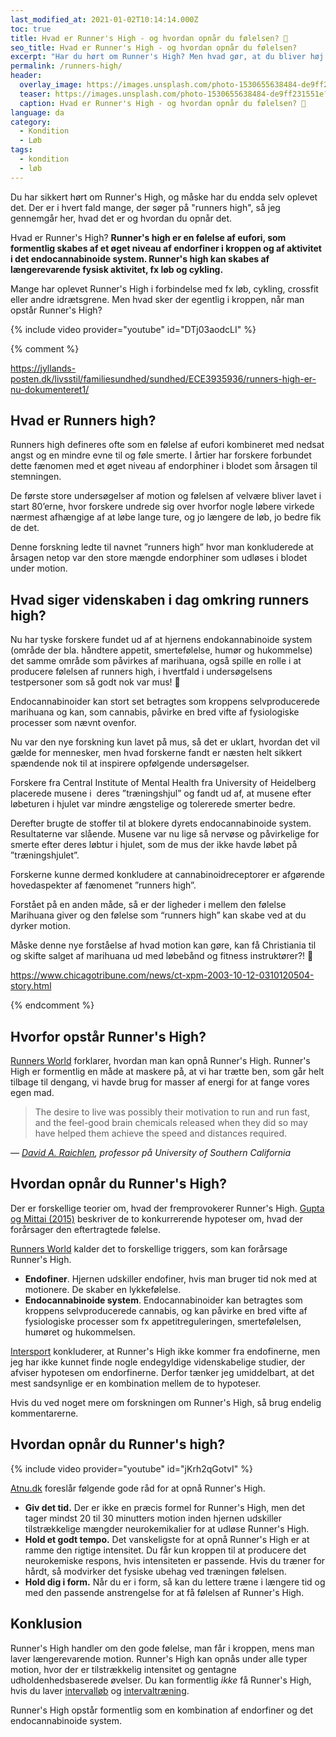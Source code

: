 ```yaml
---
last_modified_at: 2021-01-02T10:14:14.000Z
toc: true
title: Hvad er Runner's High - og hvordan opnår du følelsen? 🏃
seo_title: Hvad er Runner's High - og hvordan opnår du følelsen?
excerpt: "Har du hørt om Runner's High? Men hvad gør, at du bliver høj på løb, og hvordan får du følelsen af af velvære, når du anstrenger dig på løbeturen."
permalink: /runners-high/
header:
  overlay_image: https://images.unsplash.com/photo-1530655638484-de9ff231551e?ixid=MXwxMjA3fDB8MHxzZWFyY2h8NTB8fHJ1bm5lcnxlbnwwfHwwfA%3D%3D&ixlib=rb-1.2.1&auto=format&fit=crop&h=630&w=1200&q=10
  teaser: https://images.unsplash.com/photo-1530655638484-de9ff231551e?ixid=MXwxMjA3fDB8MHxzZWFyY2h8NTB8fHJ1bm5lcnxlbnwwfHwwfA%3D%3D&ixlib=rb-1.2.1&auto=format&fit=crop&h=300&w=400&q=10
  caption: Hvad er Runner's High - og hvordan opnår du følelsen? 🏃
language: da
category:
  - Kondition
  - Løb
tags:
  - kondition
  - løb
---
```

Du har sikkert hørt om Runner's High, og måske har du endda selv oplevet det. Der er i hvert fald mange, der søger på "runners high", så jeg gennemgår her, hvad det er og hvordan du opnår det.

Hvad er Runner's High? **Runner's high er en følelse af eufori, som formentlig skabes af et øget niveau af endorfiner i kroppen og af aktivitet i det endocannabinoide system. Runner's high kan skabes af længerevarende fysisk aktivitet, fx løb og cykling.**

Mange har oplevet Runner's High i forbindelse med fx løb, cykling, crossfit eller andre idrætsgrene. Men hvad sker der egentlig i kroppen, når man opstår Runner's High?

{% include video provider="youtube" id="DTj03aodcLI" %}

{% comment %}

https://jyllands-posten.dk/livsstil/familiesundhed/sundhed/ECE3935936/runners-high-er-nu-dokumenteret1/

## Hvad er Runners high?

Runners high defineres ofte som en følelse af eufori kombineret med nedsat angst og en mindre evne til og føle smerte. I årtier har forskere forbundet dette fænomen med et øget niveau af endorphiner i blodet som årsagen til stemningen.

De første store undersøgelser af motion og følelsen af velvære bliver lavet i start 80’erne, hvor forskere undrede sig over hvorfor nogle løbere virkede nærmest afhængige af at løbe lange ture, og jo længere de løb, jo bedre fik de det.

Denne forskning ledte til navnet ”runners high” hvor man konkluderede at årsagen netop var den store mængde endorphiner som udløses i blodet under motion.

## Hvad siger videnskaben i dag omkring runners high?

Nu har tyske forskere fundet ud af at hjernens endokannabinoide system (område der bla. håndtere appetit, smertefølelse, humør og hukommelse) det samme område som påvirkes af marihuana, også spille en rolle i at producere følelsen af runners high, i hvertfald i undersøgelsens testpersoner som så godt nok var mus! 🙂

Endocannabinoider kan stort set betragtes som kroppens selvproducerede marihuana og kan, som cannabis, påvirke en bred vifte af fysiologiske processer som nævnt ovenfor.

Nu var den nye forskning kun lavet på mus, så det er uklart, hvordan det vil gælde for mennesker, men hvad forskerne fandt er næsten helt sikkert spændende nok til at inspirere opfølgende undersøgelser.

Forskere fra Central Institute of Mental Health fra University of Heidelberg placerede musene i  deres ”træningshjul” og fandt ud af, at musene efter løbeturen i hjulet var mindre ængstelige og tolererede smerter bedre.

Derefter brugte de stoffer til at blokere dyrets endocannabinoide system. Resultaterne var slående. Musene var nu lige så nervøse og påvirkelige for smerte efter deres løbtur i hjulet, som de mus der ikke havde løbet på ”træningshjulet”.

Forskerne kunne dermed konkludere at cannabinoidreceptorer er afgørende hovedaspekter af fænomenet ”runners high”.

Forstået på en anden måde, så er der ligheder i mellem den følelse Marihuana giver og den følelse som “runners high” kan skabe ved at du dyrker motion.

Måske denne nye forståelse af hvad motion kan gøre, kan få Christiania til og skifte salget af marihuana ud med løbebånd og fitness instruktører?! 🙂

https://www.chicagotribune.com/news/ct-xpm-2003-10-12-0310120504-story.html

{% endcomment %}

## Hvorfor opstår Runner's High?

[Runners World](https://www.runnersworld.com/training/a20851505/how-to-achieve-a-runners-high/) forklarer, hvordan man kan opnå Runner's High. Runner's High er formentlig en måde at maskere på, at vi har trætte ben, som går helt tilbage til dengang, vi havde brug for masser af energi for at fange vores egen mad.

> The desire to live was possibly their motivation to run and run fast, and the feel-good brain chemicals released when they did so may have helped them achieve the speed and distances required.

— <cite>[David A. Raichlen](https://www.runnersworld.com/training/a20851505/how-to-achieve-a-runners-high/), professor på University of Southern California</cite>

## Hvordan opnår du Runner's High?

Der er forskellige teorier om, hvad der fremprovokerer Runner's High. [Gupta og Mittai (2015)](https://www.sjosm.org/article.asp?issn=1319-6308;year=2015;volume=15;issue=3;spage=207;epage=209;aulast=Gupta) beskriver de to konkurrerende hypoteser om, hvad der forårsager den eftertragtede følelse.

[Runners World](https://www.runnersworld.com/training/a20851505/how-to-achieve-a-runners-high/) kalder det to forskellige triggers, som kan forårsage Runner's High.

* **Endofiner**. Hjernen udskiller endofiner, hvis man bruger tid nok med at motionere. De skaber en lykkefølelse.
* **Endocannabinoide system**. Endocannabinoider kan betragtes som kroppens selvproducerede cannabis, og kan påvirke en bred vifte af fysiologiske processer som fx appetitreguleringen, smertefølelsen, humøret og hukommelsen.

[Intersport](https://www.intersport.dk/lob-og-traening-med-intersport/runners-high.html) konkluderer, at Runner's High ikke kommer fra endofinerne, men jeg har ikke kunnet finde nogle endegyldige videnskabelige studier, der afviser hypotesen om endorfinerne. Derfor tænker jeg umiddelbart, at det mest sandsynlige er en kombination mellem de to hypoteser.

Hvis du ved noget mere om forskningen om Runner's High, så brug endelig kommentarerne.

## Hvordan opnår du Runner's high?

{% include video provider="youtube" id="jKrh2qGotvI" %}

[Atnu.dk](https://www.atnu.dk/hvad-er-runners-high-hvordan-virker-det/) foreslår følgende gode råd for at opnå Runner's High.

* **Giv det tid.** Der er ikke en præcis formel for Runner's High, men det tager mindst 20 til 30 minutters motion inden hjernen udskiller tilstrækkelige mængder neurokemikalier for at udløse Runner's High.
* **Hold et godt tempo.** Det vanskeligste for at opnå Runner's High er at ramme den rigtige intensitet. Du får kun kroppen til at producere det neurokemiske respons, hvis intensiteten er passende. Hvis du træner for hårdt, så modvirker det fysiske ubehag ved træningen følelsen.
* **Hold dig i form.** Når du er i form, så kan du lettere træne i længere tid og med den passende anstrengelse for at få følelsen af Runner's High.

## Konklusion

Runner's High handler om den gode følelse, man får i kroppen, mens man laver længerevarende motion. Runner's High kan opnås under alle typer motion, hvor der er tilstrækkelig intensitet og gentagne udholdenhedsbaserede øvelser. Du kan formentlig *ikke* få Runner's High, hvis du laver [intervalløb](/intervallob-intervaltraening/) og [intervaltræning](/intervaltraening/).

Runner's High opstår formentlig som en kombination af endorfiner og det endocannabinoide system.

